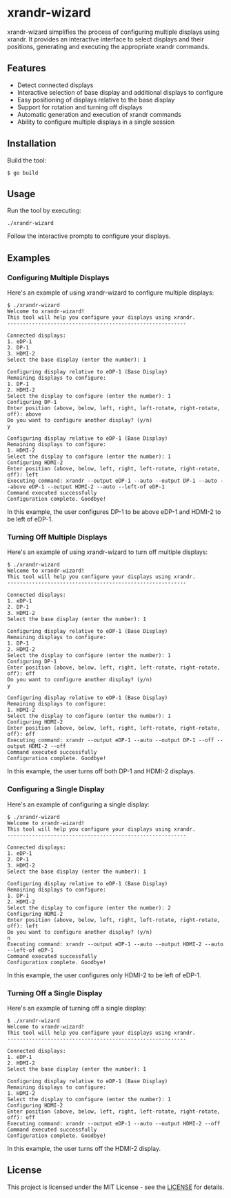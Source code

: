 # xrandr-wizard

xrandr-wizard simplifies the process of configuring multiple displays using xrandr. It provides an interactive interface to select displays and their positions, generating and executing the appropriate xrandr commands.

## Features

- Detect connected displays
- Interactive selection of base display and additional displays to configure
- Easy positioning of displays relative to the base display
- Support for rotation and turning off displays
- Automatic generation and execution of xrandr commands
- Ability to configure multiple displays in a single session

## Installation

Build the tool:

```
$ go build
```

## Usage

Run the tool by executing:

```
./xrandr-wizard
```

Follow the interactive prompts to configure your displays.

## Examples

### Configuring Multiple Displays

Here's an example of using xrandr-wizard to configure multiple displays:

```
$ ./xrandr-wizard
Welcome to xrandr-wizard!
This tool will help you configure your displays using xrandr.
----------------------------------------------------------

Connected displays:
1. eDP-1
2. DP-1
3. HDMI-2
Select the base display (enter the number): 1

Configuring display relative to eDP-1 (Base Display)
Remaining displays to configure:
1. DP-1
2. HDMI-2
Select the display to configure (enter the number): 1
Configuring DP-1
Enter position (above, below, left, right, left-rotate, right-rotate, off): above
Do you want to configure another display? (y/n)
y

Configuring display relative to eDP-1 (Base Display)
Remaining displays to configure:
1. HDMI-2
Select the display to configure (enter the number): 1
Configuring HDMI-2
Enter position (above, below, left, right, left-rotate, right-rotate, off): left
Executing command: xrandr --output eDP-1 --auto --output DP-1 --auto --above eDP-1 --output HDMI-2 --auto --left-of eDP-1
Command executed successfully
Configuration complete. Goodbye!
```

In this example, the user configures DP-1 to be above eDP-1 and HDMI-2 to be left of eDP-1.

### Turning Off Multiple Displays

Here's an example of using xrandr-wizard to turn off multiple displays:

```
$ ./xrandr-wizard
Welcome to xrandr-wizard!
This tool will help you configure your displays using xrandr.
----------------------------------------------------------

Connected displays:
1. eDP-1
2. DP-1
3. HDMI-2
Select the base display (enter the number): 1

Configuring display relative to eDP-1 (Base Display)
Remaining displays to configure:
1. DP-1
2. HDMI-2
Select the display to configure (enter the number): 1
Configuring DP-1
Enter position (above, below, left, right, left-rotate, right-rotate, off): off
Do you want to configure another display? (y/n)
y

Configuring display relative to eDP-1 (Base Display)
Remaining displays to configure:
1. HDMI-2
Select the display to configure (enter the number): 1
Configuring HDMI-2
Enter position (above, below, left, right, left-rotate, right-rotate, off): off
Executing command: xrandr --output eDP-1 --auto --output DP-1 --off --output HDMI-2 --off
Command executed successfully
Configuration complete. Goodbye!
```

In this example, the user turns off both DP-1 and HDMI-2 displays.

### Configuring a Single Display

Here's an example of configuring a single display:

```
$ ./xrandr-wizard
Welcome to xrandr-wizard!
This tool will help you configure your displays using xrandr.
----------------------------------------------------------

Connected displays:
1. eDP-1
2. DP-1
3. HDMI-2
Select the base display (enter the number): 1

Configuring display relative to eDP-1 (Base Display)
Remaining displays to configure:
1. DP-1
2. HDMI-2
Select the display to configure (enter the number): 2
Configuring HDMI-2
Enter position (above, below, left, right, left-rotate, right-rotate, off): left
Do you want to configure another display? (y/n)
n
Executing command: xrandr --output eDP-1 --auto --output HDMI-2 --auto --left-of eDP-1
Command executed successfully
Configuration complete. Goodbye!
```

In this example, the user configures only HDMI-2 to be left of eDP-1.

### Turning Off a Single Display

Here's an example of turning off a single display:

```
$ ./xrandr-wizard
Welcome to xrandr-wizard!
This tool will help you configure your displays using xrandr.
----------------------------------------------------------

Connected displays:
1. eDP-1
2. HDMI-2
Select the base display (enter the number): 1

Configuring display relative to eDP-1 (Base Display)
Remaining displays to configure:
1. HDMI-2
Select the display to configure (enter the number): 1
Configuring HDMI-2
Enter position (above, below, left, right, left-rotate, right-rotate, off): off
Executing command: xrandr --output eDP-1 --auto --output HDMI-2 --off
Command executed successfully
Configuration complete. Goodbye!
```

In this example, the user turns off the HDMI-2 display.

## License

This project is licensed under the MIT License - see the [LICENSE](https://opensource.org/license/mit) for details.
